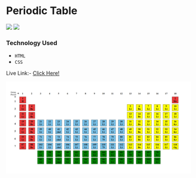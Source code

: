  # Periodic Table

![](https://img.shields.io/badge/iNeuron-orange)
![](https://img.shields.io/badge/Hitesh%20Chaoudhry-LCO-g)

### Technology Used
  - ` HTML `
  - ` CSS `

Live Link:- [Click Here!](https://amarjeet-periodic-table.netlify.app/)

![](./screenshot.png)